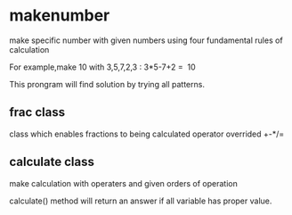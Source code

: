 # makenumber
make specific number with given numbers using four fundamental rules of calculation

For example,make 10 with 3,5,7,2,3 : 3\*5-7+2 =  10

This prongram will find solution by trying all patterns.

## frac class
class which enables fractions to being calculated
operator overrided +-*/=

## calculate class
make calculation with operaters and given orders of operation

calculate() method will return an answer if all variable has proper value.
